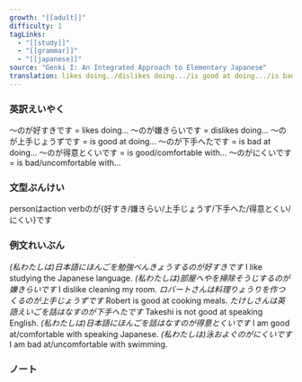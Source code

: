 ```yaml
---
growth: "[[adult]]"
difficulty: 1
tagLinks:
  - "[[study]]"
  - "[[grammar]]"
  - "[[japanese]]"
source: "Genki I: An Integrated Approach to Elementary Japanese"
translation: likes doing../dislikes doing.../is good at doing.../is bad at doing.../is good/comfortable with.../is bad/uncomfortable with...
---
```

### 英訳えいやく	

～のが好すきです = likes doing...
～のが嫌きらいです = dislikes doing...
～のが上手じょうずです = is good at doing...
～のが下手へたです = is bad at doing...
～のが得意とくいです = is good/comfortable with...
～のがにくいです = is bad/uncomfortable with...
### 文型ぶんけい

personはaction verbのが{好すき/嫌きらい/上手じょうず/下手へた/得意とくい/にくい}です
### 例文れいぶん

*(私わたしは)日本語にほんごを勉強べんきょうするのが好すきです* I like studying the Japanese language.
*(私わたしは)部屋へやを掃除そうじするのが嫌きらいです* I dislike cleaning my room.
*ロバートさんは料理りょうりを作つくるのが上手じょうずです* Robert is good at cooking meals.
*たけしさんは英語えいごを話はなすのが下手へたです* Takeshi is not good at speaking English.
*(私わたしは)日本語にほんごを話はなすのが得意とくいです* I am good at/comfortable with speaking Japanese.
*(私わたしは)泳およぐのがにくいです* I am bad at/uncomfortable with swimming.
### ノート

